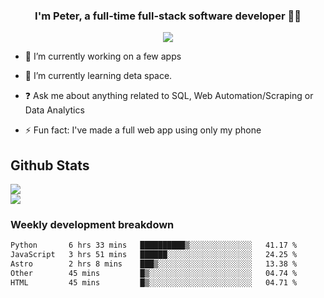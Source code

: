 
### <div align="center">I'm Peter, a full-time full-stack software developer 👨‍💻</div>  
<div align="center">
<a href="https://ko-fi.com/theofficialpeter" target="_blank" style="display: inline-block;">
                <img
                    src="https://img.shields.io/badge/Donate-Ko--fi-F16061.svg?style=flat-square&logo=ko-fi" 
                    align="center"
                />
            </a> 
</div>  

- 🔭 I’m currently working on a few apps  
  

- 🌱 I’m currently learning deta space.  
  

- ❓ Ask me about anything related to SQL, Web Automation/Scraping or Data Analytics  
  

- ⚡ Fun fact: I've made a full web app using only my phone  
  



## Github Stats  
![](https://github-readme-stats.vercel.app/api?username=TheOfficialPeter&theme=tokyonight&hide_border=true&include_all_commits=false&count_private=false)<br/>
![](https://github-readme-stats.vercel.app/api/top-langs/?username=TheOfficialPeter&theme=tokyonight&hide_border=true&include_all_commits=false&count_private=false&layout=compact)

<h3>Weekly development breakdown</h3>

<!--START_SECTION:waka-->

```txt
Python       6 hrs 33 mins   ██████████▒░░░░░░░░░░░░░░   41.17 %
JavaScript   3 hrs 51 mins   ██████░░░░░░░░░░░░░░░░░░░   24.25 %
Astro        2 hrs 8 mins    ███▒░░░░░░░░░░░░░░░░░░░░░   13.38 %
Other        45 mins         █▒░░░░░░░░░░░░░░░░░░░░░░░   04.74 %
HTML         45 mins         █▒░░░░░░░░░░░░░░░░░░░░░░░   04.71 %
```

<!--END_SECTION:waka-->
